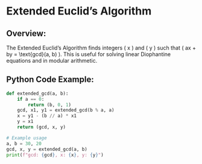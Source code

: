 # **Extended Euclid’s Algorithm**

## **Overview:**
The Extended Euclid’s Algorithm finds integers \( x \) and \( y \) such that \( ax + by = \text{gcd}(a, b) \). This is useful for solving linear Diophantine equations and in modular arithmetic.

## **Python Code Example:**

```python
def extended_gcd(a, b):
    if a == 0:
        return (b, 0, 1)
    gcd, x1, y1 = extended_gcd(b % a, a)
    x = y1 - (b // a) * x1
    y = x1
    return (gcd, x, y)

# Example usage
a, b = 30, 20
gcd, x, y = extended_gcd(a, b)
print(f"gcd: {gcd}, x: {x}, y: {y}")
```

